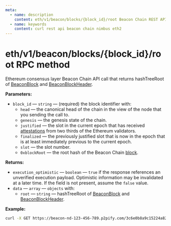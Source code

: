 ```yaml
---
meta:
  - name: description
    content: eth/v1/beacon/blocks/{block_id}/root Beacon Chain REST API call details and examples.
  - name: keywords
    content: curl rest api beacon chain nimbus eth2
---
```


# eth/v1/beacon/blocks/{block_id}/root RPC method

Ethereum consensus layer Beacon Chain API call that returns hashTreeRoot of [BeaconBlock](https://github.com/ethereum/consensus-specs/blob/dev/specs/phase0/beacon-chain.md#beaconblock) and [BeaconBlockHeader](https://github.com/ethereum/consensus-specs/blob/dev/specs/phase0/beacon-chain.md#beaconblockheader).

**Parameters:**

* `block_id` — `string` — (required) the block identifier with:
  * `head` — the canonical head of the chain in the view of the node that you sending the call to.
  * `genesis` — the genesis state of the chain.
  * `justified` — the slot in the current epoch that has received [attestations](https://ethereum.org/en/developers/docs/consensus-mechanisms/pos/attestations/) from two thirds of the Ethereum validators.
  * `finalized` — the previously justified slot that is now in the epoch that is at least immediately previous to the current epoch.
  * `slot` — the slot number.
  * `0xblockRoot` — the root hash of the Beacon Chain [block](https://ethereum.org/en/developers/docs/blocks/).

**Returns:**

* `execution_optimistic` — `boolean` — `true` if the response references an unverified execution payload. Optimistic information may be invalidated at a later time. If the field is not present, assume the `false` value.
* `data` — `array` — `objects` with:
  * `root` — `string` — hashTreeRoot of [BeaconBlock](https://github.com/ethereum/consensus-specs/blob/dev/specs/phase0/beacon-chain.md#beaconblock) and [BeaconBlockHeader](https://github.com/ethereum/consensus-specs/blob/dev/specs/phase0/beacon-chain.md#beaconblockheader).

**Example:**

``` sh
curl -X GET https://beacon-nd-123-456-789.p2pify.com/3c6e0b8a9c15224a8228b9a98ca1531d/eth/v1/beacon/blocks/head/root
```
